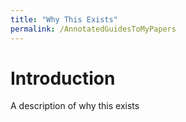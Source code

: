 ```yaml
---
title: "Why This Exists"
permalink: /AnnotatedGuidesToMyPapers
---
```


# Introduction

A description of why this exists
